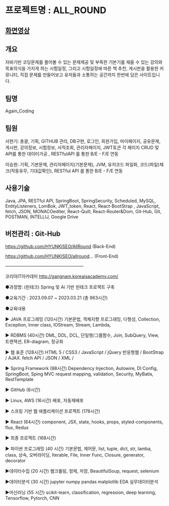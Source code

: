 # 프로젝트명 : ALL_ROUND

## [화면영상](https://www.youtube.com/watch?v=dg-0Nan8PDQ&list=PLedGoSru794_gV9NDzrzhk2PsJGThG23p&index=1)

## 개요 
자바기반 코딩문제를 풀어볼 수 있는 문제제공 및 부족한 기본기를 채울 수 있는 강의와 목표의식을 가지게 하는 시험일정, 그리고 시험일정에 따른 책 추천, 게시판을 활용한 커뮤니티, 직접 문제를 만들어보고 유저들과 소통하는 공간까지 한번에 담은 사이트입니다.

## 팀명
Again_Coding

## 팀원 
   서현기: 총괄, 기획, GITHUB 관리, DB구현, 로그인, 회원가입, 마이페이지, 공유문제, 게시판, 강의정보, 시험정보, 서적조회, 관리자페이지, JWT토큰 각 페이지 CRUD 및 API를 통한 데이터가공 , RESTfulAPI 를 통한 B/E - F/E 연동
  
   이승원: 기획, 기본문제, 관리자페이지(기본문제), JVM, 유저코드 파일화, 코드(파일)체크(작동유무, 기대값확인), RESTful API 를 통한 B/E - F/E 연동


## 사용기술
Java, JPA, RESTful API, SpringBoot, SpringSecurity, Scheduled, MySQL, EntityListeners, LomBok, JWT_token, React, React-BootStrap , JavaScript, fetch, JSON, MONACOediter, React-Quill, React-Router&Dom, Git-Hub, Git, POSTMAN, INTELLIJ, Google Drive

## 버전관리 : Git-Hub

https://github.com/HYUNKISEO/AllRound (Back-End)

https://github.com/HYUNKISEO/allround... (Front-End)

─────────────────────────

코리아IT아카데미 http://gangnam.koreaisacademy.com/

●과정명:  (핀테크) Spring 및 Ai 기반 핀테크 프로젝트 구축

●교육기간 : 2023.09.07 ~ 2023.03.21 (총 963시간)

●교육내용 

▶ JAVA 프로그래밍 (120시간)
 기본문법, 객체지향 프로그래밍, 다형성, Collection, Exception, Inner class, IOStream, Stream, Lambda, 

▶ RDBMS (40시간)
 DML, DDL, DCL, 단일행/그룹함수, Join, SubQuery, View, 트랜잭션, ER-diagram, 정규화

▶ 웹 표준  (128시간)
 HTML 5 / CSS3 / JavaScript / jQuery
 반응형웹 / BootStrap / AJAX. fetch API / JSON / XML /

▶ Spring Framework (88시간)
 Dependency Injection, Autowire, DI Config,  SpringBoot, Sping MVC
 request mapping, validation, Security,  MyBatis, RestTemplate

▶ GitHub (8시간)

▶ Linux, AWS  (16시간)
 배포,  자동재배포

▶ 스프링 기반 웹 애플리케이션 프로젝트 (176시간)

▶ React (64시간)
component, JSX, state, hooks, props, styled-components, flux, Redux

▶ 최종 프로젝트 (168시간)

▶ 파이썬 프로그래밍 (40 시간)
기본문법, 제어문, list, tuple, dict, str, lamba, class, 상속, 오버라이딩, Iterable, File, Inner Func, Closure, generator, decorator

▶데이터수집 (20 시간)
웹크롤링, 정제, 저장, BeautifulSoup, request, selenium

▶데이터분석 (30 시간)
jupyter numpy pandas matplotlib EDA 실무데이터분석

▶머신러닝 (55 시간)
scikit-learn, classification, regression, deep learning, Tensorflow, Pytorch, CNN
